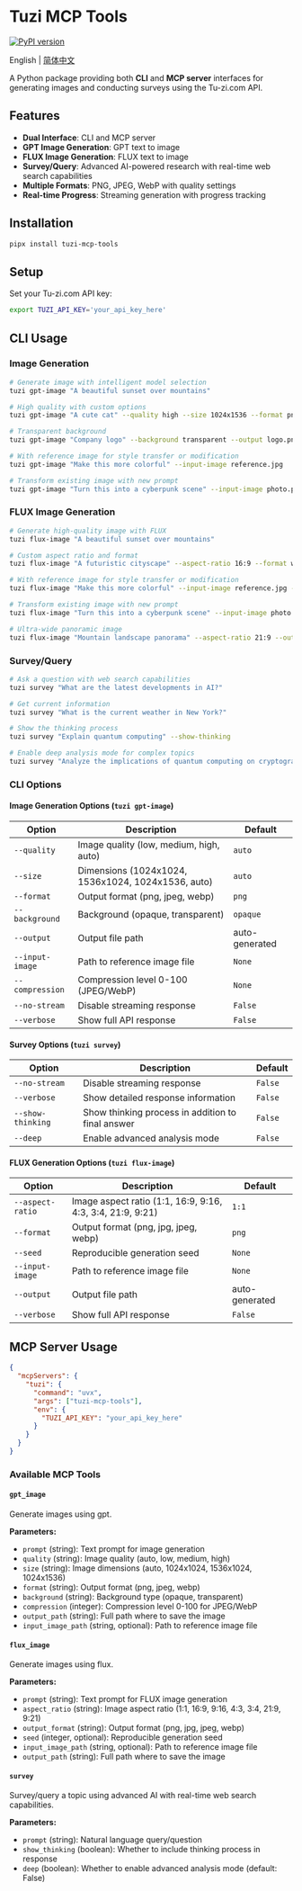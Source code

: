 # Tuzi MCP Tools

[![PyPI version](https://badge.fury.io/py/tuzi-mcp-tools.svg)](https://badge.fury.io/py/tuzi-mcp-tools)

English | [简体中文](README_zh.md)

A Python package providing both **CLI** and **MCP server** interfaces for generating images and conducting surveys using the Tu-zi.com API.

## Features

- **Dual Interface**: CLI and MCP server
- **GPT Image Generation**: GPT text to image 
- **FLUX Image Generation**: FLUX text to image
- **Survey/Query**: Advanced AI-powered research with real-time web search capabilities
- **Multiple Formats**: PNG, JPEG, WebP with quality settings
- **Real-time Progress**: Streaming generation with progress tracking

## Installation

```bash
pipx install tuzi-mcp-tools
```

## Setup

Set your Tu-zi.com API key:

```bash
export TUZI_API_KEY='your_api_key_here'
```

## CLI Usage

### Image Generation

```bash
# Generate image with intelligent model selection
tuzi gpt-image "A beautiful sunset over mountains"

# High quality with custom options
tuzi gpt-image "A cute cat" --quality high --size 1024x1536 --format png

# Transparent background
tuzi gpt-image "Company logo" --background transparent --output logo.png

# With reference image for style transfer or modification
tuzi gpt-image "Make this more colorful" --input-image reference.jpg

# Transform existing image with new prompt
tuzi gpt-image "Turn this into a cyberpunk scene" --input-image photo.png
```

### FLUX Image Generation

```bash
# Generate high-quality image with FLUX
tuzi flux-image "A beautiful sunset over mountains"

# Custom aspect ratio and format
tuzi flux-image "A futuristic cityscape" --aspect-ratio 16:9 --format webp

# With reference image for style transfer or modification
tuzi flux-image "Make this more colorful" --input-image reference.jpg --seed 42

# Transform existing image with new prompt
tuzi flux-image "Turn this into a cyberpunk scene" --input-image photo.png --aspect-ratio 16:9

# Ultra-wide panoramic image
tuzi flux-image "Mountain landscape panorama" --aspect-ratio 21:9 --output panorama.png
```

### Survey/Query

```bash
# Ask a question with web search capabilities
tuzi survey "What are the latest developments in AI?"

# Get current information
tuzi survey "What is the current weather in New York?"

# Show the thinking process
tuzi survey "Explain quantum computing" --show-thinking

# Enable deep analysis mode for complex topics
tuzi survey "Analyze the implications of quantum computing on cryptography" --deep
```

### CLI Options

#### Image Generation Options (`tuzi gpt-image`)

| Option | Description | Default |
|--------|-------------|---------|
| `--quality` | Image quality (low, medium, high, auto) | `auto` |
| `--size` | Dimensions (1024x1024, 1536x1024, 1024x1536, auto) | `auto` |
| `--format` | Output format (png, jpeg, webp) | `png` |
| `--background` | Background (opaque, transparent) | `opaque` |
| `--output` | Output file path | auto-generated |
| `--input-image` | Path to reference image file | `None` |
| `--compression` | Compression level 0-100 (JPEG/WebP) | `None` |
| `--no-stream` | Disable streaming response | `False` |
| `--verbose` | Show full API response | `False` |

#### Survey Options (`tuzi survey`)

| Option | Description | Default |
|--------|-------------|---------|
| `--no-stream` | Disable streaming response | `False` |
| `--verbose` | Show detailed response information | `False` |
| `--show-thinking` | Show thinking process in addition to final answer | `False` |
| `--deep` | Enable advanced analysis mode | `False` |

#### FLUX Generation Options (`tuzi flux-image`)

| Option | Description | Default |
|--------|-------------|---------|
| `--aspect-ratio` | Image aspect ratio (1:1, 16:9, 9:16, 4:3, 3:4, 21:9, 9:21) | `1:1` |
| `--format` | Output format (png, jpg, jpeg, webp) | `png` |
| `--seed` | Reproducible generation seed | `None` |
| `--input-image` | Path to reference image file | `None` |
| `--output` | Output file path | auto-generated |
| `--verbose` | Show full API response | `False` |

## MCP Server Usage

```json
{
  "mcpServers": {
    "tuzi": {
      "command": "uvx",
      "args": ["tuzi-mcp-tools"],
      "env": {
        "TUZI_API_KEY": "your_api_key_here"
      }
    }
  }
}
```

### Available MCP Tools

#### `gpt_image`
Generate images using gpt.

**Parameters:**
- `prompt` (string): Text prompt for image generation
- `quality` (string): Image quality (auto, low, medium, high)
- `size` (string): Image dimensions (auto, 1024x1024, 1536x1024, 1024x1536)
- `format` (string): Output format (png, jpeg, webp)
- `background` (string): Background type (opaque, transparent)
- `compression` (integer): Compression level 0-100 for JPEG/WebP
- `output_path` (string): Full path where to save the image
- `input_image_path` (string, optional): Path to reference image file

#### `flux_image`
Generate images using flux.

**Parameters:**
- `prompt` (string): Text prompt for FLUX image generation
- `aspect_ratio` (string): Image aspect ratio (1:1, 16:9, 9:16, 4:3, 3:4, 21:9, 9:21)
- `output_format` (string): Output format (png, jpg, jpeg, webp)
- `seed` (integer, optional): Reproducible generation seed
- `input_image_path` (string, optional): Path to reference image file
- `output_path` (string): Full path where to save the image

#### `survey`
Survey/query a topic using advanced AI with real-time web search capabilities.

**Parameters:**
- `prompt` (string): Natural language query/question
- `show_thinking` (boolean): Whether to include thinking process in response
- `deep` (boolean): Whether to enable advanced analysis mode (default: False)